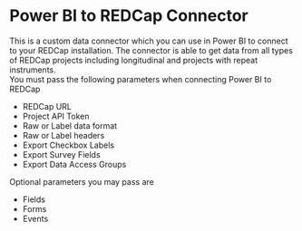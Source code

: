 # Power BI to REDCap Connector
This is a custom data connector which you can use in Power BI to connect to your REDCap installation. The connector is able to get data from all types of REDCap projects including longitudinal and projects with repeat instruments.<br/>
You must pass the following parameters when connecting Power BI to REDCap
<ul>
  <li>REDCap URL</li>
  <li>Project API Token</li>
  <li>Raw or Label data format</li>
  <li>Raw or Label headers</li>
  <li>Export Checkbox Labels</li>
  <li>Export Survey Fields</li>
  <li>Export Data Access Groups</li>
  </ul>
 Optional parameters you may pass are
 <ul>
  <li>Fields</li>
  <li>Forms</li>
  <li>Events</li>
  </ul>


